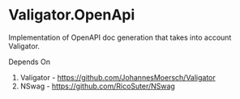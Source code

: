 # Valigator.OpenApi
Implementation of OpenAPI doc generation that takes into account Valigator.

Depends On
1) Valigator - https://github.com/JohannesMoersch/Valigator
2) NSwag - https://github.com/RicoSuter/NSwag
